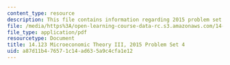 ```yaml
---
content_type: resource
description: This file contains information regarding 2015 problem set 4.
file: /media/https%3A/open-learning-course-data-rc.s3.amazonaws.com/14-123-microeconomic-theory-iii-spring-2015/a87d11b476571c14ad635a9c4cfa1e12_MIT14_123S15_PSet_4_15.pdf
file_type: application/pdf
resourcetype: Document
title: 14.123 Microeconomic Theory III, 2015 Problem Set 4
uid: a87d11b4-7657-1c14-ad63-5a9c4cfa1e12
---
```

